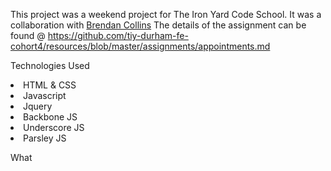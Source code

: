 This project was a weekend project for The Iron Yard Code School. It was a collaboration with <a href="">Brendan Collins</a> The details of the assignment can be found @ <a href="https://github.com/tiy-durham-fe-cohort4/resources/blob/master/assignments/appointments.md">https://github.com/tiy-durham-fe-cohort4/resources/blob/master/assignments/appointments.md</a>

Technologies Used
<li>HTML & CSS</li>
<li>Javascript</li>
<li>Jquery</li>
<li>Backbone JS</li>
<li>Underscore JS</li>
<li>Parsley JS</li>

What
